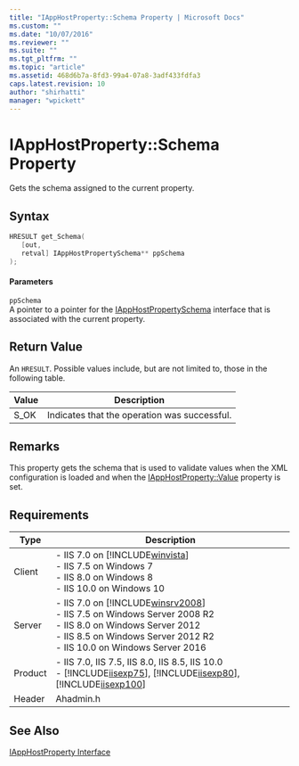 ```yaml
---
title: "IAppHostProperty::Schema Property | Microsoft Docs"
ms.custom: ""
ms.date: "10/07/2016"
ms.reviewer: ""
ms.suite: ""
ms.tgt_pltfrm: ""
ms.topic: "article"
ms.assetid: 468d6b7a-8fd3-99a4-07a8-3adf433fdfa3
caps.latest.revision: 10
author: "shirhatti"
manager: "wpickett"
---
```

# IAppHostProperty::Schema Property
Gets the schema assigned to the current property.  
  
## Syntax  
  
```cpp  
HRESULT get_Schema(  
   [out,  
   retval] IAppHostPropertySchema** ppSchema  
);  
```  
  
#### Parameters  
 `ppSchema`  
 A pointer to a pointer for the [IAppHostPropertySchema](../../web-development-reference\native-code-api-reference/iapphostpropertyschema-interface.md) interface that is associated with the current property.  
  
## Return Value  
 An `HRESULT`. Possible values include, but are not limited to, those in the following table.  
  
|Value|Description|  
|-----------|-----------------|  
|S_OK|Indicates that the operation was successful.|  
  
## Remarks  
 This property gets the schema that is used to validate values when the XML configuration is loaded and when the [IAppHostProperty::Value](../../web-development-reference\native-code-api-reference/iapphostproperty-value-property.md) property is set.  
  
## Requirements  
  
|Type|Description|  
|----------|-----------------|  
|Client|-   IIS 7.0 on [!INCLUDE[winvista](../../wmi-provider/includes/winvista-md.md)]<br />-   IIS 7.5 on Windows 7<br />-   IIS 8.0 on Windows 8<br />-   IIS 10.0 on Windows 10|  
|Server|-   IIS 7.0 on [!INCLUDE[winsrv2008](../../wmi-provider/includes/winsrv2008-md.md)]<br />-   IIS 7.5 on Windows Server 2008 R2<br />-   IIS 8.0 on Windows Server 2012<br />-   IIS 8.5 on Windows Server 2012 R2<br />-   IIS 10.0 on Windows Server 2016|  
|Product|-   IIS 7.0, IIS 7.5, IIS 8.0, IIS 8.5, IIS 10.0<br />-   [!INCLUDE[iisexp75](../../web-development-reference/native-code-api-reference/includes/iisexp75-md.md)], [!INCLUDE[iisexp80](../../web-development-reference/native-code-api-reference/includes/iisexp80-md.md)], [!INCLUDE[iisexp100](../../web-development-reference/native-code-api-reference/includes/iisexp100-md.md)]|  
|Header|Ahadmin.h|  
  
## See Also  
 [IAppHostProperty Interface](../../web-development-reference\native-code-api-reference/iapphostproperty-interface.md)